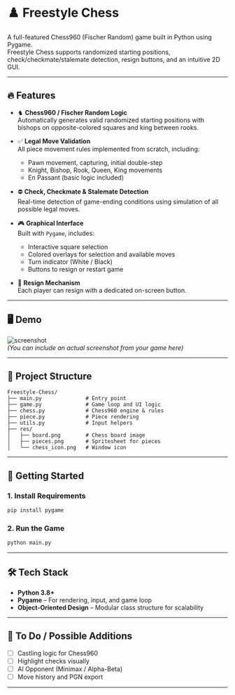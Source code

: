 # ♟️ Freestyle Chess

A full-featured Chess960 (Fischer Random) game built in Python using Pygame.  
Freestyle Chess supports randomized starting positions, check/checkmate/stalemate detection, resign buttons, and an intuitive 2D GUI.

---

## 🔥 Features

- ♞ **Chess960 / Fischer Random Logic**  
  Automatically generates valid randomized starting positions with bishops on opposite-colored squares and king between rooks.

- ✅ **Legal Move Validation**  
  All piece movement rules implemented from scratch, including:

  - Pawn movement, capturing, initial double-step
  - Knight, Bishop, Rook, Queen, King movements
  - En Passant (basic logic included)

- ⛔ **Check, Checkmate & Stalemate Detection**  
  Real-time detection of game-ending conditions using simulation of all possible legal moves.

- 🎮 **Graphical Interface**  
  Built with `Pygame`, includes:

  - Interactive square selection
  - Colored overlays for selection and available moves
  - Turn indicator (White / Black)
  - Buttons to resign or restart game

- 🚩 **Resign Mechanism**  
  Each player can resign with a dedicated on-screen button.

---

## 🖥️ Demo

![screenshot](res/screenshot.png)  
_(You can include an actual screenshot from your game here)_

---

## 🧱 Project Structure

```
Freestyle-Chess/
├── main.py              # Entry point
├── game.py              # Game loop and UI logic
├── chess.py             # Chess960 engine & rules
├── piece.py             # Piece rendering
├── utils.py             # Input helpers
├── res/
│   ├── board.png        # Chess board image
│   ├── pieces.png       # Spritesheet for pieces
│   └── chess_icon.png   # Window icon
```

---

## 🚀 Getting Started

### 1. Install Requirements

```bash
pip install pygame
```

### 2. Run the Game

```bash
python main.py
```

---

## 🛠️ Tech Stack

- **Python 3.8+**
- **Pygame** – For rendering, input, and game loop
- **Object-Oriented Design** – Modular class structure for scalability

---

## 📌 To Do / Possible Additions

- [ ] Castling logic for Chess960
- [ ] Highlight checks visually
- [ ] AI Opponent (Minimax / Alpha-Beta)
- [ ] Move history and PGN export

---
